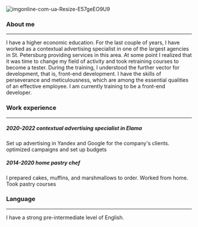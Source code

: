 ![imgonline-com-ua-Resize-E57geEO9U9](https://github.com/Karinatest/rsschool-cv_1/assets/145896968/d6b47d00-898a-485d-926c-6211b0f026bd)
### About me
***
I have a higher economic education. For the last couple of years, I have worked as a contextual advertising specialist in one of the largest agencies in St. Petersburg providing services in this area.
At some point I realized that it was time to change my field of activity and took retraining courses to become a tester. During the training, I understood the further vector for development, that is, front-end development.
I have the skills of perseverance and meticulousness, which are among the essential qualities of an effective employee. I am currently training to be a front-end developer.

### Work experience
***
##### 2020-2022 contextual advertising specialist in Elama
Set up advertising in Yandex and Google for the company's clients. optimized campaigns and set up budgets

##### 2014-2020 home pastry chef
I prepared cakes, muffins, and marshmallows to order. Worked from home. Took pastry courses


### Language
***
I have a strong pre-intermediate level of English.


